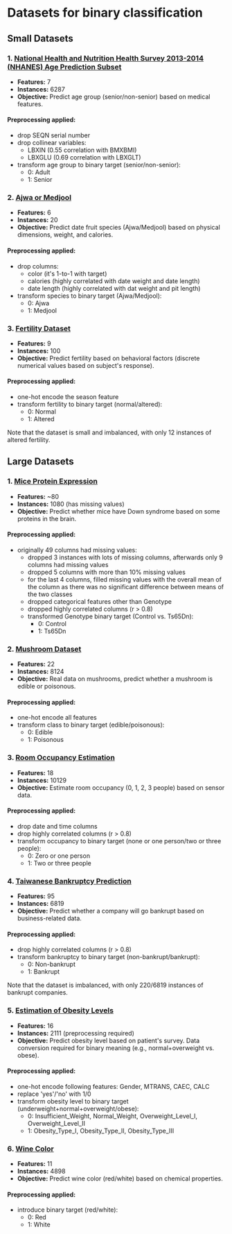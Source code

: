 # Datasets for binary classification


## Small Datasets

### 1. [National Health and Nutrition Health Survey 2013-2014 (NHANES) Age Prediction Subset](https://archive.ics.uci.edu/dataset/887/national+health+and+nutrition+health+survey+2013-2014+(nhanes)+age+prediction+subset)
- **Features:** 7
- **Instances:** 6287
- **Objective:** Predict age group (senior/non-senior) based on medical features.

#### Preprocessing applied:
- drop SEQN serial number
- drop collinear variables: 
  - LBXIN (0.55 correlation with BMXBMI)
  - LBXGLU (0.69 correlation with LBXGLT)
- transform age group to binary target (senior/non-senior):
  - 0: Adult
  - 1: Senior

### 2. [Ajwa or Medjool](https://archive.ics.uci.edu/dataset/879/ajwa+or+medjool)
- **Features:** 6
- **Instances:** 20
- **Objective:** Predict date fruit species (Ajwa/Medjool) based on physical dimensions, weight, and calories.

#### Preprocessing applied:
- drop columns:
  - color (it's 1-to-1 with target)
  - calories (highly correlated with date weight and date length)
  - date length (highly correlated with dat weight and pit length)
- transform species to binary target (Ajwa/Medjool):
  - 0: Ajwa
  - 1: Medjool

### 3. [Fertility Dataset](https://archive.ics.uci.edu/dataset/244/fertility)
- **Features:** 9
- **Instances:** 100
- **Objective:** Predict fertility based on behavioral factors (discrete numerical values based on subject's response).

#### Preprocessing applied:
- one-hot encode the season feature
- transform fertility to binary target (normal/altered):
  - 0: Normal
  - 1: Altered

Note that the dataset is small and imbalanced, with only 12 instances of altered fertility.

## Large Datasets

### 1. [Mice Protein Expression](https://archive.ics.uci.edu/dataset/342/mice+protein+expression)
- **Features:** ~80
- **Instances:** 1080 (has missing values)
- **Objective:** Predict whether mice have Down syndrome based on some proteins in the brain.

#### Preprocessing applied:
- originally 49 columns had missing values:
  - dropped 3 instances with lots of missing columns, afterwards only 9 columns had missing values
  - dropped 5 columns with more than 10% missing values
  - for the last 4 columns, filled missing values with the overall mean of the column as there was no significant difference between means of the two classes
  - dropped categorical features other than Genotype
  - dropped highly correlated columns (r > 0.8)
  - transformed Genotype binary target (Control vs. Ts65Dn):
    - 0: Control
    - 1: Ts65Dn

### 2. [Mushroom Dataset](https://archive.ics.uci.edu/dataset/73/mushroom)
- **Features:** 22
- **Instances:** 8124
- **Objective:** Real data on mushrooms, predict whether a mushroom is edible or poisonous.

#### Preprocessing applied:
- one-hot encode all features
- transform class to binary target (edible/poisonous):
  - 0: Edible
  - 1: Poisonous

### 3. [Room Occupancy Estimation](https://archive.ics.uci.edu/dataset/864/room+occupancy+estimation)
- **Features:** 18
- **Instances:** 10129
- **Objective:** Estimate room occupancy (0, 1, 2, 3 people) based on sensor data.

#### Preprocessing applied:
- drop date and time columns
- drop highly correlated columns (r > 0.8)
- transform occupancy to binary target (none or one person/two or three people):
  - 0: Zero or one person
  - 1: Two or three people

### 4. [Taiwanese Bankruptcy Prediction](https://archive.ics.uci.edu/dataset/572/taiwanese+bankruptcy+prediction)
- **Features:** 95
- **Instances:** 6819
- **Objective:** Predict whether a company will go bankrupt based on business-related data.

#### Preprocessing applied:
- drop highly correlated columns (r > 0.8)
- transform bankruptcy to binary target (non-bankrupt/bankrupt):
  - 0: Non-bankrupt
  - 1: Bankrupt

Note that the dataset is imbalanced, with only 220/6819 instances of bankrupt companies.

### 5. [Estimation of Obesity Levels](https://archive.ics.uci.edu/dataset/544/estimation+of+obesity+levels+based+on+eating+habits+and+physical+condition)
- **Features:** 16
- **Instances:** 2111 (preprocessing required)
- **Objective:** Predict obesity level based on patient's survey. Data conversion required for binary meaning (e.g., normal+overweight vs. obese).

#### Preprocessing applied:
- one-hot encode following features: Gender, MTRANS, CAEC, CALC
- replace 'yes'/'no' with 1/0
- transform obesity level to binary target (underweight+normal+overweight/obese):
  - 0: Insufficient_Weight, Normal_Weight, Overweight_Level_I, Overweight_Level_II
  - 1: Obesity_Type_I, Obesity_Type_II, Obesity_Type_III

### 6. [Wine Color](https://archive.ics.uci.edu/dataset/186/wine+quality)
- **Features:** 11
- **Instances:** 4898
- **Objective:** Predict wine color (red/white) based on chemical properties.

#### Preprocessing applied:
- introduce binary target (red/white):
  - 0: Red
  - 1: White